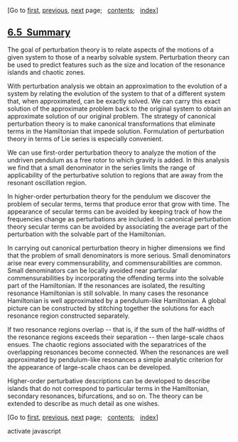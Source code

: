 <div class="navigation">

[Go to <span>[first](book.html),
[previous](book-Z-H-75.html)</span><span>,
[next](book-Z-H-77.html)</span> page<span>;
  </span><span>[contents](book-Z-H-4.html#%_toc_start)</span><span><span>;
  </span>[index](book-Z-H-82.html#%_index_start)</span>]

</div>

[6.5  Summary](book-Z-H-4.html#%_toc_%_sec_6.5)
-----------------------------------------------

The goal of perturbation theory is to relate aspects of the motions of a
given system to those of a nearby solvable system. Perturbation theory
can be used to predict features such as the size and location of the
resonance islands and chaotic zones.

With perturbation analysis we obtain an approximation to the evolution
of a system by relating the evolution of the system to that of a
different system that, when approximated, can be exactly solved. We can
carry this exact solution of the approximate problem back to the
original system to obtain an approximate solution of our original
problem. The strategy of canonical perturbation theory is to make
canonical transformations that eliminate terms in the Hamiltonian that
impede solution. Formulation of perturbation theory in terms of Lie
series is especially convenient.

We can use first-order perturbation theory to analyze the motion of the
undriven pendulum as a free rotor to which gravity is added. In this
analysis we find that a small denominator in the series limits the range
of applicability of the perturbative solution to regions that are away
from the resonant oscillation region.

In higher-order perturbation theory for the pendulum we discover the
problem of secular terms, terms that produce error that grow with time.
The appearance of secular terms can be avoided by keeping track of how
the frequencies change as perturbations are included. In canonical
perturbation theory secular terms can be avoided by associating the
average part of the perturbation with the solvable part of the
Hamiltonian.

In carrying out canonical perturbation theory in higher dimensions we
find that the problem of small denominators is more serious. Small
denominators arise near every commensurability, and commensurabilities
are common. Small denominators can be locally avoided near particular
commensurabilities by incorporating the offending terms into the
solvable part of the Hamiltonian. If the resonances are isolated, the
resulting resonance Hamiltonian is still solvable. In many cases the
resonance Hamiltonian is well approximated by a pendulum-like
Hamiltonian. A global picture can be constructed by stitching together
the solutions for each resonance region constructed separately.

If two resonance regions overlap -- that is, if the sum of the
half-widths of the resonance regions exceeds their separation -- then
large-scale chaos ensues. The chaotic regions associated with the
separatrices of the overlapping resonances become connected. When the
resonances are well approximated by pendulum-like resonances a simple
analytic criterion for the appearance of large-scale chaos can be
developed.

Higher-order perturbative descriptions can be developed to describe
islands that do not correspond to particular terms in the Hamiltonian,
secondary resonances, bifurcations, and so on. The theory can be
extended to describe as much detail as one wishes.

<div class="navigation">

[Go to <span>[first](book.html),
[previous](book-Z-H-75.html)</span><span>,
[next](book-Z-H-77.html)</span> page<span>;
  </span><span>[contents](book-Z-H-4.html#%_toc_start)</span><span><span>;
  </span>[index](book-Z-H-82.html#%_index_start)</span>]

</div>

activate javascript


